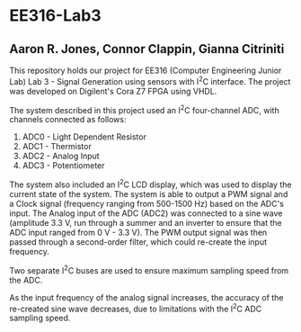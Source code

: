 # EE316-Lab3
## Aaron R. Jones, Connor Clappin, Gianna Citriniti 
This repository holds our project for EE316 (Computer Engineering Junior Lab) Lab 3 - Signal Generation using sensors with I<sup>2</sup>C interface.  The project was developed on Digilent's Cora Z7 FPGA using VHDL.

The system described in this project used an I<sup>2</sup>C four-channel ADC, with channels connected as follows:
1. ADC0 - Light Dependent Resistor
2. ADC1 - Thermistor
3. ADC2 - Analog Input
4. ADC3 - Potentiometer

The system also included an I<sup>2</sup>C LCD display, which was used to display the current state of the system.  The system is able to output a PWM signal and a Clock signal (frequency ranging from 500-1500 Hz) based on the ADC's input.  The Analog input of the ADC (ADC2) was connected to a sine wave (amplitude 3.3 V, run through a summer and an inverter to ensure that the ADC input ranged from 0 V - 3.3 V).  The PWM output signal was then passed through a second-order filter, which could re-create the input frequency.

Two separate I<sup>2</sup>C buses are used to ensure maximum sampling speed from the ADC.

As the input frequency of the analog signal increases, the accuracy of the re-created sine wave decreases, due to limitations with the I<sup>2</sup>C ADC sampling speed.
